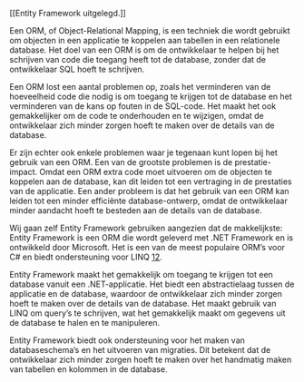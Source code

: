 [[Entity Framework uitgelegd.]]

Een ORM, of Object-Relational Mapping, is een techniek die wordt gebruikt om objecten in een applicatie te koppelen aan tabellen in een relationele database. Het doel van een ORM is om de ontwikkelaar te helpen bij het schrijven van code die toegang heeft tot de database, zonder dat de ontwikkelaar SQL hoeft te schrijven.

Een ORM lost een aantal problemen op, zoals het verminderen van de hoeveelheid code die nodig is om toegang te krijgen tot de database en het verminderen van de kans op fouten in de SQL-code. Het maakt het ook gemakkelijker om de code te onderhouden en te wijzigen, omdat de ontwikkelaar zich minder zorgen hoeft te maken over de details van de database.

Er zijn echter ook enkele problemen waar je tegenaan kunt lopen bij het gebruik van een ORM. Een van de grootste problemen is de prestatie-impact. Omdat een ORM extra code moet uitvoeren om de objecten te koppelen aan de database, kan dit leiden tot een vertraging in de prestaties van de applicatie. Een ander probleem is dat het gebruik van een ORM kan leiden tot een minder efficiënte database-ontwerp, omdat de ontwikkelaar minder aandacht hoeft te besteden aan de details van de database.

Wij gaan zelf Entity Framework gebruiken aangezien dat de makkelijkste:
Entity Framework is een ORM die wordt geleverd met .NET Framework en is ontwikkeld door Microsoft. Het is een van de meest populaire ORM’s voor C# en biedt ondersteuning voor LINQ [1](https://learn.microsoft.com/en-us/ef/)[2](https://learn.microsoft.com/en-us/aspnet/entity-framework).

Entity Framework maakt het gemakkelijk om toegang te krijgen tot een database vanuit een .NET-applicatie. Het biedt een abstractielaag tussen de applicatie en de database, waardoor de ontwikkelaar zich minder zorgen hoeft te maken over de details van de database. Het maakt gebruik van LINQ om query’s te schrijven, wat het gemakkelijk maakt om gegevens uit de database te halen en te manipuleren.

Entity Framework biedt ook ondersteuning voor het maken van databaseschema’s en het uitvoeren van migraties. Dit betekent dat de ontwikkelaar zich minder zorgen hoeft te maken over het handmatig maken van tabellen en kolommen in de database.


